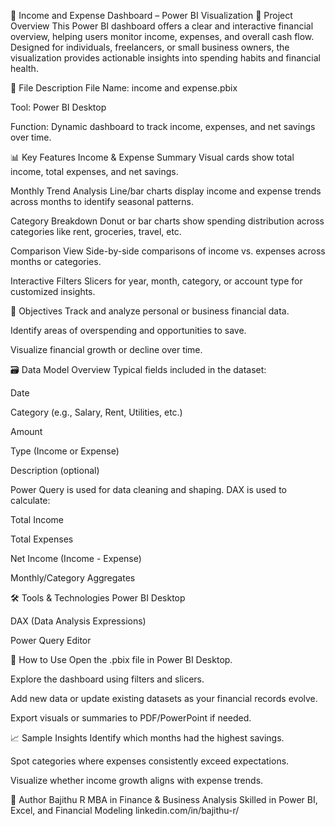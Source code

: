 💼 Income and Expense Dashboard – Power BI Visualization
🧾 Project Overview
This Power BI dashboard offers a clear and interactive financial overview, helping users monitor income, expenses, and overall cash flow. Designed for individuals, freelancers, or small business owners, the visualization provides actionable insights into spending habits and financial health.

📁 File Description
File Name: income and expense.pbix

Tool: Power BI Desktop

Function: Dynamic dashboard to track income, expenses, and net savings over time.

📊 Key Features
Income & Expense Summary
Visual cards show total income, total expenses, and net savings.

Monthly Trend Analysis
Line/bar charts display income and expense trends across months to identify seasonal patterns.

Category Breakdown
Donut or bar charts show spending distribution across categories like rent, groceries, travel, etc.

Comparison View
Side-by-side comparisons of income vs. expenses across months or categories.

Interactive Filters
Slicers for year, month, category, or account type for customized insights.

🎯 Objectives
Track and analyze personal or business financial data.

Identify areas of overspending and opportunities to save.

Visualize financial growth or decline over time.

🗃️ Data Model Overview
Typical fields included in the dataset:

Date

Category (e.g., Salary, Rent, Utilities, etc.)

Amount

Type (Income or Expense)

Description (optional)

Power Query is used for data cleaning and shaping.
DAX is used to calculate:

Total Income

Total Expenses

Net Income (Income - Expense)

Monthly/Category Aggregates

🛠 Tools & Technologies
Power BI Desktop

DAX (Data Analysis Expressions)

Power Query Editor

🚀 How to Use
Open the .pbix file in Power BI Desktop.

Explore the dashboard using filters and slicers.

Add new data or update existing datasets as your financial records evolve.

Export visuals or summaries to PDF/PowerPoint if needed.

📈 Sample Insights
Identify which months had the highest savings.

Spot categories where expenses consistently exceed expectations.

Visualize whether income growth aligns with expense trends.

👤 Author
Bajithu R
MBA in Finance & Business Analysis
Skilled in Power BI, Excel, and Financial Modeling
linkedin.com/in/bajithu-r/
